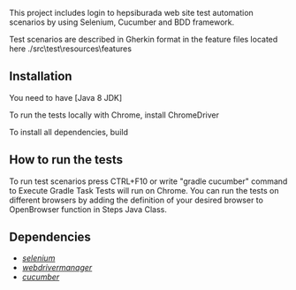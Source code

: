 This project includes login to hepsiburada web site test automation scenarios by using Selenium, Cucumber and BDD framework.

Test scenarios are described in Gherkin format in the feature files located here ./src\test\resources\features

## Installation ##

You need to have [Java 8 JDK]

To run the tests locally with Chrome, install ChromeDriver

To install all dependencies, build


## How to run the tests ##

To run test scenarios press CTRL+F10 or write "gradle cucumber" command to Execute Gradle Task
Tests will run on Chrome. You can run the tests on different browsers by adding the definition of your desired browser to OpenBrowser function in Steps Java Class.

 

## Dependencies
* *[selenium](https://www.selenium.dev/)*
* *[webdrivermanager](https://github.com/bonigarcia/webdrivermanager)*
* *[cucumber](https://cucumber.io/)*
